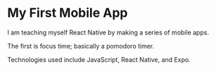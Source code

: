 # My First Mobile App

I am teaching myself React Native by making a series of mobile apps. 

The first is focus time; basically a pomodoro timer.

Technologies used include JavaScript, React Native, and Expo. 
